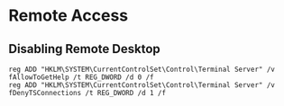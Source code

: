 # Remote Access

## Disabling Remote Desktop
    reg ADD "HKLM\SYSTEM\CurrentControlSet\Control\Terminal Server" /v fAllowToGetHelp /t REG_DWORD /d 0 /f
    reg ADD "HKLM\SYSTEM\CurrentControlSet\Control\Terminal Server" /v fDenyTSConnections /t REG_DWORD /d 1 /f
